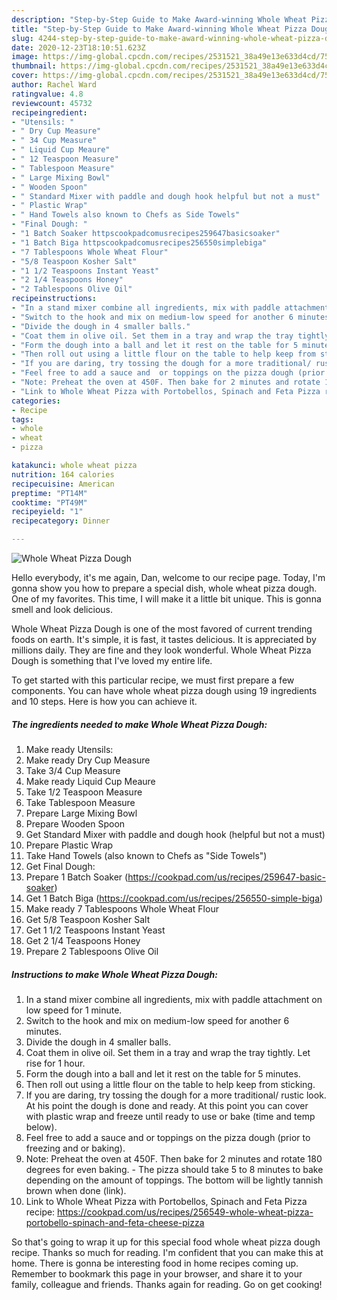 ```yaml
---
description: "Step-by-Step Guide to Make Award-winning Whole Wheat Pizza Dough"
title: "Step-by-Step Guide to Make Award-winning Whole Wheat Pizza Dough"
slug: 4244-step-by-step-guide-to-make-award-winning-whole-wheat-pizza-dough
date: 2020-12-23T18:10:51.623Z
image: https://img-global.cpcdn.com/recipes/2531521_38a49e13e633d4cd/751x532cq70/whole-wheat-pizza-dough-recipe-main-photo.jpg
thumbnail: https://img-global.cpcdn.com/recipes/2531521_38a49e13e633d4cd/751x532cq70/whole-wheat-pizza-dough-recipe-main-photo.jpg
cover: https://img-global.cpcdn.com/recipes/2531521_38a49e13e633d4cd/751x532cq70/whole-wheat-pizza-dough-recipe-main-photo.jpg
author: Rachel Ward
ratingvalue: 4.8
reviewcount: 45732
recipeingredient:
- "Utensils: "
- " Dry Cup Measure"
- " 34 Cup Measure"
- " Liquid Cup Meaure"
- " 12 Teaspoon Measure"
- " Tablespoon Measure"
- " Large Mixing Bowl"
- " Wooden Spoon"
- " Standard Mixer with paddle and dough hook helpful but not a must"
- " Plastic Wrap"
- " Hand Towels also known to Chefs as Side Towels"
- "Final Dough: "
- "1 Batch Soaker httpscookpadcomusrecipes259647basicsoaker"
- "1 Batch Biga httpscookpadcomusrecipes256550simplebiga"
- "7 Tablespoons Whole Wheat Flour"
- "5/8 Teaspoon Kosher Salt"
- "1 1/2 Teaspoons Instant Yeast"
- "2 1/4 Teaspoons Honey"
- "2 Tablespoons Olive Oil"
recipeinstructions:
- "In a stand mixer combine all ingredients, mix with paddle attachment on low speed for 1 minute."
- "Switch to the hook and mix on medium-low speed for another 6 minutes."
- "Divide the dough in 4 smaller balls."
- "Coat them in olive oil. Set them in a tray and wrap the tray tightly. Let rise for 1 hour."
- "Form the dough into a ball and let it rest on the table for 5 minutes."
- "Then roll out using a little flour on the table to help keep from sticking."
- "If you are daring, try tossing the dough for a more traditional/ rustic look. At his point the dough is done and ready. At this point you can cover with plastic wrap and freeze until ready to use or bake (time and temp below)."
- "Feel free to add a sauce and  or toppings on the pizza dough (prior to freezing and or baking)."
- "Note: Preheat the oven at 450F. Then bake for 2 minutes and rotate 180 degrees for even baking. The pizza should take 5 to 8 minutes to bake depending on the amount of toppings. The bottom will be lightly tannish brown when done (link)."
- "Link to Whole Wheat Pizza with Portobellos, Spinach and Feta Pizza recipe: https://cookpad.com/us/recipes/256549-whole-wheat-pizza-portobello-spinach-and-feta-cheese-pizza"
categories:
- Recipe
tags:
- whole
- wheat
- pizza

katakunci: whole wheat pizza 
nutrition: 164 calories
recipecuisine: American
preptime: "PT14M"
cooktime: "PT49M"
recipeyield: "1"
recipecategory: Dinner

---
```



![Whole Wheat Pizza Dough](https://img-global.cpcdn.com/recipes/2531521_38a49e13e633d4cd/751x532cq70/whole-wheat-pizza-dough-recipe-main-photo.jpg)

Hello everybody, it's me again, Dan, welcome to our recipe page. Today, I'm gonna show you how to prepare a special dish, whole wheat pizza dough. One of my favorites. This time, I will make it a little bit unique. This is gonna smell and look delicious.

Whole Wheat Pizza Dough is one of the most favored of current trending foods on earth. It's simple, it is fast, it tastes delicious. It is appreciated by millions daily. They are fine and they look wonderful. Whole Wheat Pizza Dough is something that I've loved my entire life.




To get started with this particular recipe, we must first prepare a few components. You can have whole wheat pizza dough using 19 ingredients and 10 steps. Here is how you can achieve it.

<!--inarticleads1-->

##### The ingredients needed to make Whole Wheat Pizza Dough:

1. Make ready Utensils: 
1. Make ready  Dry Cup Measure
1. Take  3/4 Cup Measure
1. Make ready  Liquid Cup Meaure
1. Take  1/2 Teaspoon Measure
1. Take  Tablespoon Measure
1. Prepare  Large Mixing Bowl
1. Prepare  Wooden Spoon
1. Get  Standard Mixer with paddle and dough hook (helpful but not a must)
1. Prepare  Plastic Wrap
1. Take  Hand Towels (also known to Chefs as &#34;Side Towels&#34;)
1. Get Final Dough: 
1. Prepare 1 Batch Soaker (https://cookpad.com/us/recipes/259647-basic-soaker)
1. Get 1 Batch Biga (https://cookpad.com/us/recipes/256550-simple-biga)
1. Make ready 7 Tablespoons Whole Wheat Flour
1. Get 5/8 Teaspoon Kosher Salt
1. Get 1 1/2 Teaspoons Instant Yeast
1. Get 2 1/4 Teaspoons Honey
1. Prepare 2 Tablespoons Olive Oil




<!--inarticleads2-->

##### Instructions to make Whole Wheat Pizza Dough:

1. In a stand mixer combine all ingredients, mix with paddle attachment on low speed for 1 minute.
1. Switch to the hook and mix on medium-low speed for another 6 minutes.
1. Divide the dough in 4 smaller balls.
1. Coat them in olive oil. Set them in a tray and wrap the tray tightly. Let rise for 1 hour.
1. Form the dough into a ball and let it rest on the table for 5 minutes.
1. Then roll out using a little flour on the table to help keep from sticking.
1. If you are daring, try tossing the dough for a more traditional/ rustic look. At his point the dough is done and ready. At this point you can cover with plastic wrap and freeze until ready to use or bake (time and temp below).
1. Feel free to add a sauce and  or toppings on the pizza dough (prior to freezing and or baking).
1. Note: Preheat the oven at 450F. Then bake for 2 minutes and rotate 180 degrees for even baking. - The pizza should take 5 to 8 minutes to bake depending on the amount of toppings. The bottom will be lightly tannish brown when done (link).
1. Link to Whole Wheat Pizza with Portobellos, Spinach and Feta Pizza recipe: https://cookpad.com/us/recipes/256549-whole-wheat-pizza-portobello-spinach-and-feta-cheese-pizza




So that's going to wrap it up for this special food whole wheat pizza dough recipe. Thanks so much for reading. I'm confident that you can make this at home. There is gonna be interesting food in home recipes coming up. Remember to bookmark this page in your browser, and share it to your family, colleague and friends. Thanks again for reading. Go on get cooking!
